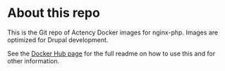 # About this repo

This is the Git repo of Actency Docker images for nginx-php.
Images are optimized for Drupal development.

See the [Docker Hub page](https://hub.docker.com/r/actency/docker-nginx-php/) for the full readme on how to use this and for other information.
